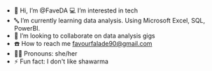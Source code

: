 - 👋 Hi, I’m @FaveDA
  💻 I’m interested in tech 
- 🔤 I’m currently learning data analysis. Using Microsoft Excel, SQL, PowerBI. 
- 🤝 I’m looking to collaborate on data analysis gigs
- ☎️ How to reach me favourfalade90@gmail.com
- 👩‍💻 Pronouns: she/her
- ⚡ Fun fact: I don't like shawarma

<!---
FaveDA/FaveDA is a ✨ special ✨ repository because its `README.md` (this file) appears on your GitHub profile.
You can click the Preview link to take a look at your changes.
--->
